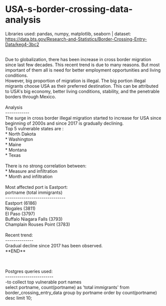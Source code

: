 # USA-s-border-crossing-data-analysis
Libraries used: pandas, numpy, matplotlib, seaborn | dataset: https://data.bts.gov/Research-and-Statistics/Border-Crossing-Entry-Data/keg4-3bc2

</br>
Due to globalization, there has been increase in  cross border migration since last few decades. This recent trend is due to many reasons. But most important of them all is need for better employment opportunities and living conditions. </br>
However, big proportion of migration is illegal. The big portion illegal migrants choose USA as their preferred destination. This can be attributed to USA's big economy, better living conditions, stability, and the penetrable borders through Mexico. </br> </br>
Analysis </br>
------------</br>
The surge in cross border illegal migration started to increase for USA since beginning of 2000s and since 2017 is gradually declining.</br>
Top 5 vulnerable states are :</br>
* North Dakota</br>
* Washington</br>
* Maine</br>
* Montana</br>
* Texas</br>
</br>
There is no strong correlation between: </br>
* Measure and infiltration </br>
* Month and infiltration</br>
</br>
Most affected port is Eastport: </br>
portname (total immigrants)</br>
------------------------------ </br>
Eastport (6186) </br>
Nogales    (3811) </br>
El Paso	(3797) </br>
Buffalo Niagara Falls	(3793) </br>
Champlain Rouses Point	(3783) </br></br>
Recent trend: </br>
--------------</br>
Gradual decline since 2017 has been observed.
</br>
**END**

</br> </br>
Postgres queries used: </br>
------------------------ </br>
-to collect top vulnerable port names </br>
select portname, count(portname) as 'total immigrants' from border_crossing_entry_data group by portname order by count(portname) desc limit 10;
</br>
